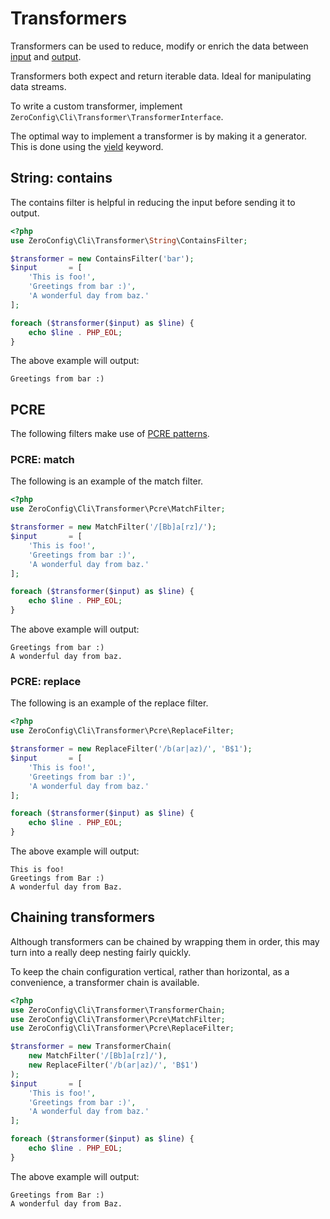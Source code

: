 # Transformers

Transformers can be used to reduce, modify or enrich the data between
[input](input.md) and [output](output.md).

Transformers both expect and return iterable data. Ideal for manipulating data
streams.

To write a custom transformer, implement
`ZeroConfig\Cli\Transformer\TransformerInterface`.

The optimal way to implement a transformer is by making it a generator.
This is done using the
[yield](https://secure.php.net/manual/en/language.generators.syntax.php#control-structures.yield)
keyword.

## String: contains

The contains filter is helpful in reducing the input before sending it to output.

```php
<?php
use ZeroConfig\Cli\Transformer\String\ContainsFilter;

$transformer = new ContainsFilter('bar');
$input       = [
    'This is foo!',
    'Greetings from bar :)',
    'A wonderful day from baz.'
];

foreach ($transformer($input) as $line) {
    echo $line . PHP_EOL;
}
```

The above example will output:

```
Greetings from bar :)
```

## PCRE

The following filters make use of 
[PCRE patterns](https://secure.php.net/manual/en/book.pcre.php).

### PCRE: match

The following is an example of the match filter.

```php
<?php
use ZeroConfig\Cli\Transformer\Pcre\MatchFilter;

$transformer = new MatchFilter('/[Bb]a[rz]/');
$input       = [
    'This is foo!',
    'Greetings from bar :)',
    'A wonderful day from baz.'
];

foreach ($transformer($input) as $line) {
    echo $line . PHP_EOL;
}
```

The above example will output:

```
Greetings from bar :)
A wonderful day from baz.
```

### PCRE: replace

The following is an example of the replace filter.

```php
<?php
use ZeroConfig\Cli\Transformer\Pcre\ReplaceFilter;

$transformer = new ReplaceFilter('/b(ar|az)/', 'B$1');
$input       = [
    'This is foo!',
    'Greetings from bar :)',
    'A wonderful day from baz.'
];

foreach ($transformer($input) as $line) {
    echo $line . PHP_EOL;
}
```

The above example will output:

```
This is foo!
Greetings from Bar :)
A wonderful day from Baz.
```

## Chaining transformers

Although transformers can be chained by wrapping them in order, this may turn
into a really deep nesting fairly quickly.

To keep the chain configuration vertical, rather than horizontal, as a
convenience, a transformer chain is available.

```php
<?php
use ZeroConfig\Cli\Transformer\TransformerChain;
use ZeroConfig\Cli\Transformer\Pcre\MatchFilter;
use ZeroConfig\Cli\Transformer\Pcre\ReplaceFilter;

$transformer = new TransformerChain(
    new MatchFilter('/[Bb]a[rz]/'),
    new ReplaceFilter('/b(ar|az)/', 'B$1')
);
$input       = [
    'This is foo!',
    'Greetings from bar :)',
    'A wonderful day from baz.'
];

foreach ($transformer($input) as $line) {
    echo $line . PHP_EOL;
}
```

The above example will output:

```
Greetings from Bar :)
A wonderful day from Baz.
```
